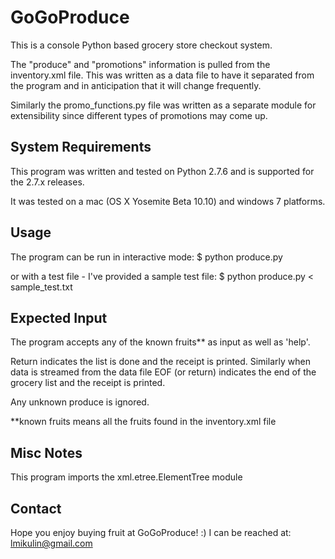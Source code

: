 GoGoProduce
===========
This is a console Python based grocery store checkout system.

The "produce" and "promotions" information is pulled from the inventory.xml file. This was written as a data file to have it separated from the program and in anticipation that it will change frequently.

Similarly the promo_functions.py file was written as a separate module for extensibility since different types of promotions may come up.

System Requirements
-------------------
This program was written and tested on Python 2.7.6 and is supported for the 2.7.x releases.

It was tested on a mac (OS X Yosemite Beta 10.10) and windows 7 platforms.

Usage
-----
The program can be run in interactive mode:
$ python produce.py

or with a test file - I've provided a sample test file:
$ python produce.py < sample_test.txt 

Expected Input
--------------
The program accepts any of the known fruits** as input as well as 'help'.

Return indicates the list is done and the receipt is printed. Similarly when data is streamed from the data file EOF (or return) indicates the end of the grocery list and the receipt is printed.

Any unknown produce is ignored.

**known fruits means all the fruits found in the inventory.xml file

Misc Notes
----------
This program imports the xml.etree.ElementTree module

Contact
-------
Hope you enjoy buying fruit at GoGoProduce! :)
I can be reached at: lmikulin@gmail.com
